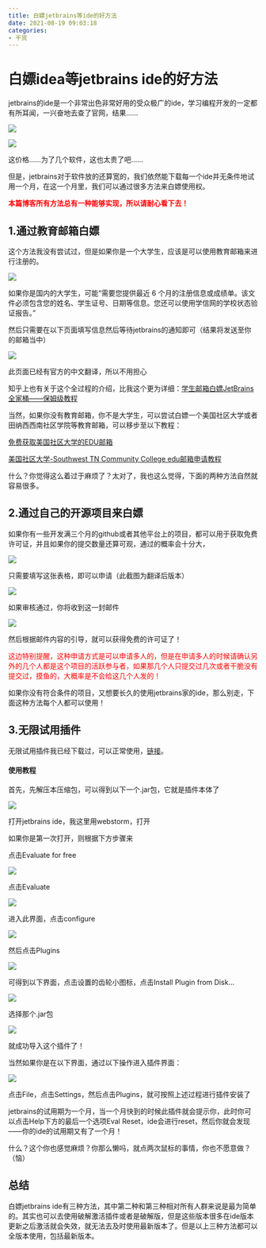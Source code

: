 ```yaml
---
title: 白嫖jetbrains等ide的好方法
date: 2021-08-19 09:03:18
categories: 
- 干货
---
```


# 白嫖idea等jetbrains ide的好方法

jetbrains的ide是一个非常出色非常好用的受众极广的ide，学习编程开发的一定都有所耳闻，一兴奋地去查了官网，结果……

![](https://cdn.jsdelivr.net/gh/leaf2006/image/img/35.png)

![](https://cdn.jsdelivr.net/gh/leaf2006/image/img/36.png)

这价格……为了几个软件，这也太贵了吧……

但是，jetbrains对于软件放的还算宽的，我们依然能下载每一个ide并无条件地试用一个月，在这一个月里，我们可以通过很多方法来白嫖使用权。

<font color="red"><b>本篇博客所有方法总有一种能够实现，所以请耐心看下去！</b></font>

## 1.通过教育邮箱白嫖

这个方法我没有尝试过，但是如果你是一个大学生，应该是可以使用教育邮箱来进行注册的。

![](https://cdn.jsdelivr.net/gh/leaf2006/image/img/37.png)

如果你是国内的大学生，可能“需要您提供最近 6 个月的注册信息或成绩单。该文件必须包含您的姓名、学生证号、日期等信息。您还可以使用学信网的学校状态验证报告。”

然后只需要在以下页面填写信息然后等待jetbrains的通知即可（结果将发送至你的邮箱当中）

![](https://cdn.jsdelivr.net/gh/leaf2006/image/img/38.png)

此页面已经有官方的中文翻译，所以不用担心

知乎上也有关于这个全过程的介绍，比我这个更为详细：<a href="https://zhuanlan.zhihu.com/p/136497468">学生邮箱白嫖JetBrains全家桶——保姆级教程</a>

当然，如果你没有教育邮箱，你不是大学生，可以尝试白嫖一个美国社区大学或者田纳西西南社区学院等教育邮箱，可以移步至以下教程：

<a href="https://51.ruyo.net/3651.html">免费获取美国社区大学的EDU邮箱</a>

<a href="https://www.wrox.org/archives/141">美国社区大学-Southwest TN Community College edu邮箱申请教程</a>

什么？你觉得这么着过于麻烦了？太对了，我也这么觉得，下面的两种方法自然就容易很多。

## 2.通过自己的开源项目来白嫖

如果你有一些开发满三个月的github或者其他平台上的项目，都可以用于获取免费许可证，并且如果你的提交数量还算可观，通过的概率会十分大，

![](https://cdn.jsdelivr.net/gh/leaf2006/image/img/39.png)

只需要填写这张表格，即可以申请（此截图为翻译后版本）

![](https://cdn.jsdelivr.net/gh/leaf2006/image/img/40.png)

如果审核通过，你将收到这一封邮件

![](https://cdn.jsdelivr.net/gh/leaf2006/image/img/41.png)

然后根据邮件内容的引导，就可以获得免费的许可证了！

<font color="red">这边特别提醒，这种申请方式是可以申请多人的，但是在申请多人的时候请确认另外的几个人都是这个项目的活跃参与者，如果那几个人只提交过几次或者干脆没有提交过，摸鱼的，大概率是不会给这几个人发的！</font>

如果你没有符合条件的项目，又想要长久的使用jetbrains家的ide，那么别走，下面这种方法每个人都可以使用！

## 3.无限试用插件

无限试用插件我已经下载过，可以正常使用，<a href="https://wwi.lanzoui.com/inoflsb75ab">链接</a>。

#### 使用教程

首先，先解压本压缩包，可以得到以下一个.jar包，它就是插件本体了

![](https://cdn.jsdelivr.net/gh/leaf2006/image/img/46.png)

打开jetbrains ide，我这里用webstorm，打开

如果你是第一次打开，则根据下方步骤来

点击Evaluate for free

![](https://cdn.jsdelivr.net/gh/leaf2006/image/img/42.png)

点击Evaluate

![](https://cdn.jsdelivr.net/gh/leaf2006/image/img/43.png)

进入此界面，点击configure

![](https://cdn.jsdelivr.net/gh/leaf2006/image/img/44.png)

然后点击Plugins

![](https://cdn.jsdelivr.net/gh/leaf2006/image/img/45.png)

可得到以下界面，点击设置的齿轮小图标，点击Install Plugin from Disk...

![](https://cdn.jsdelivr.net/gh/leaf2006/image/img/47.png)

选择那个.jar包

![](https://cdn.jsdelivr.net/gh/leaf2006/image/img/48.png)

就成功导入这个插件了！

当然如果你是在以下界面，通过以下操作进入插件界面：

![](https://cdn.jsdelivr.net/gh/leaf2006/image/img/49.png)

点击File，点击Settings，然后点击Plugins，就可按照上述过程进行插件安装了

jetbrains的试用期为一个月，当一个月快到的时候此插件就会提示你，此时你可以点击Help下方的最后一个选项Eval Reset，ide会进行reset，然后你就会发现——你的ide的试用期又有了一个月！

什么？这个你也感觉麻烦？你那么懒吗，就点两次鼠标的事情，你也不愿意做？（恼）

## 总结

白嫖jetbrains ide有三种方法，其中第二种和第三种相对所有人群来说是最为简单的。其实也可以去使用破解激活插件或者是破解版，但是这些版本很多在ide版本更新之后激活就会失效，就无法去及时使用最新版本了。但是以上三种方法都可以全版本使用，包括最新版本。


